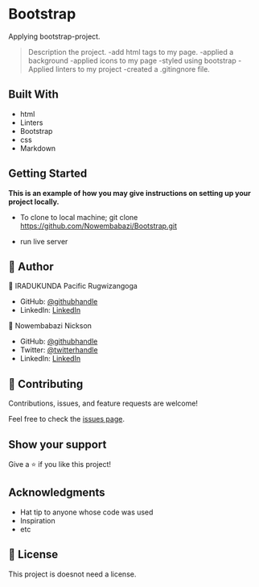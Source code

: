 # Bootstrap
Applying bootstrap-project.


> Description the project.
-add html tags to my page.
-applied a background
-applied icons to my page
-styled using bootstrap
-Applied linters to my project
-created a .gitingnore file.


## Built With

- html
- Linters
- Bootstrap
- css
- Markdown



## Getting Started

**This is an example of how you may give instructions on setting up your project locally.**
- To clone to local machine; git clone https://github.com/Nowembabazi/Bootstrap.git

- run live server

## 👤 Author

👤 IRADUKUNDA Pacific Rugwizangoga

- GitHub: [@githubhandle](https://github.com/rugwizangoga)
- LinkedIn: [LinkedIn](https://www.linkedin.com/in/iradukunda-pacific-rugwizangoga)

👤 Nowembabazi Nickson

- GitHub: [@githubhandle](https://github.com/Nowembabazi)
- Twitter: [@twitterhandle](https://twitter.com/NowembabaziN)
- LinkedIn: [LinkedIn](https://www.linkedin.com/in/nowembabazi-nickson-181077247/)


## 🤝 Contributing

Contributions, issues, and feature requests are welcome!

Feel free to check the [issues page](../../issues/).

## Show your support

Give a ⭐️ if you like this project!

## Acknowledgments

- Hat tip to anyone whose code was used
- Inspiration
- etc

## 📝 License

This project is doesnot need a license.